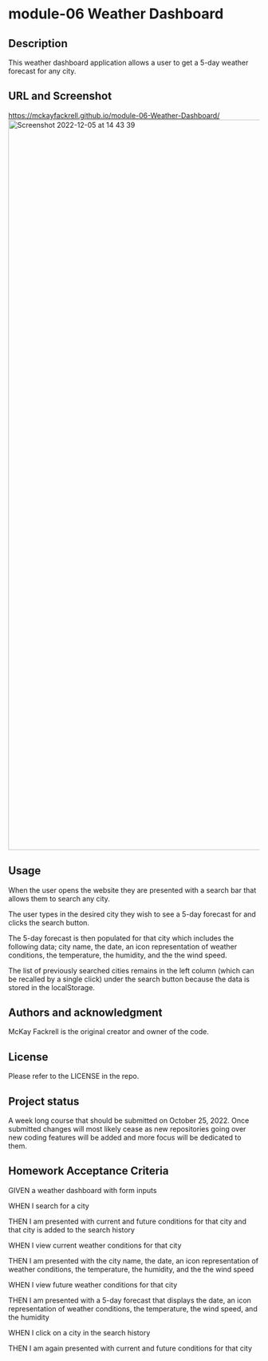 # module-06 Weather Dashboard

## Description

This weather dashboard application allows a user to get a 5-day weather forecast for any city.

## URL and Screenshot
https://mckayfackrell.github.io/module-06-Weather-Dashboard/
<img width="1462" alt="Screenshot 2022-12-05 at 14 43 39" src="https://user-images.githubusercontent.com/110206514/205748696-47410e52-c268-4850-9bde-d0fbe8cf925a.png">

## Usage

When the user opens the website they are presented with a search bar that allows them to search any city.

The user types in the desired city they wish to see a 5-day forecast for and clicks the search button.

The 5-day forecast is then populated for that city which includes the following data; city name, the date, an icon representation of weather conditions, the temperature, the humidity, and the the wind speed.

The list of previously searched cities remains in the left column (which can be recalled by a single click) under the search button because the data is stored in the localStorage.

## Authors and acknowledgment

McKay Fackrell is the original creator and owner of the code.

## License

Please refer to the LICENSE in the repo.

## Project status

A week long course that should be submitted on October 25, 2022. Once submitted changes will most likely cease as new repositories going over new coding features will be added and more focus will be dedicated to them.

## Homework Acceptance Criteria

GIVEN a weather dashboard with form inputs

WHEN I search for a city

THEN I am presented with current and future conditions for that city and that city is added to the search history

WHEN I view current weather conditions for that city

THEN I am presented with the city name, the date, an icon representation of weather conditions, the temperature, the humidity, and the the wind speed

WHEN I view future weather conditions for that city

THEN I am presented with a 5-day forecast that displays the date, an icon representation of weather conditions, the temperature, the wind speed, and the humidity

WHEN I click on a city in the search history

THEN I am again presented with current and future conditions for that city
